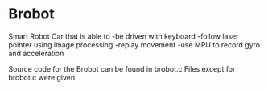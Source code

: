 # Brobot
Smart Robot Car that is able to 
-be driven with keyboard
-follow laser pointer using image processing
-replay movement 
-use MPU to record gyro and acceleration

Source code for the Brobot can be found in brobot.c
Files except for brobot.c were given

